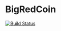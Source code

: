 # BigRedCoin

[![Build Status](https://travis-ci.com/tjade273/BigRedCoin.svg?token=DRVwWUfnbrAy3mWub1KD&branch=master)](https://travis-ci.com/tjade273/BigRedCoin)
